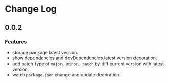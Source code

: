# Change Log

## 0.0.2

### Features

- storage package latest version.
- show dependencies and devDependencies latest version decoration.
- add patch type of `major`、`minor`、`patch` by diff current version with latest version.
- watch `package.json` change and update decoration.